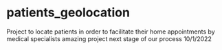 # patients_geolocation
Project to locate patients in order to facilitate their home appointments by medical specialists
amazing project
next stage of our process
10/1/2022

